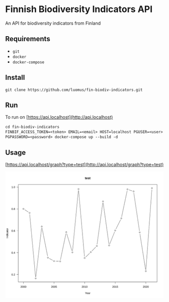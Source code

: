 # Finnish Biodiversity Indicators API

An API for biodiversity indicators from Finland

## Requirements

* `git`
* `docker`
* `docker-compose`

## Install
```
git clone https://github.com/luomus/fin-biodiv-indicators.git
```

## Run
To run on [https://api.localhost](http://api.localhost) 
```
cd fin-biodiv-indicators
FINBIF_ACCESS_TOKEN=<token> EMAIL=<email> HOST=localhost PGUSER=<user> PGPASSWORD=<password> docker-compose up --build -d
```

## Usage

[https://api.localhost/graph?type=test](http://api.localhost/graph?type=test)

![](pkg/man/figures/graph.svg)
